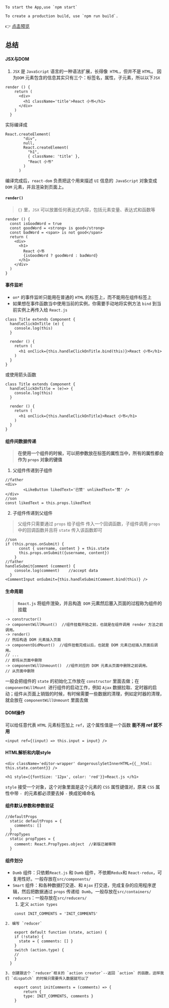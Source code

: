 ```
To start the App,use `npm start`

To create a production build, use `npm run build`.
```
:point_right: [点击预览](http://merihduedu.cn/project/React-Comment/ "点击预览")

## 总结

#### JSX与DOM
1. `JSX` 是 `JavaScript` 语言的一种语法扩展，长得像` HTML`，但并不是 `HTML`。
 因为`DOM` 元素包含的信息其实只有三个：标签名，属性，子元素，所以以下`JSX`
```
render () {
    return (
      <div>
        <h1 className='title'>React 小书</h1>
      </div>
    )
  }
```
实际编译成
```
React.createElement(
        "div",
        null,
        React.createElement(
          "h1",
          { className: 'title' },
          "React 小书"
        )
      )
```
编译完成后，`react-dom` 负责把这个用来描述 `UI` 信息的` JavaScript` 对象变成 `DOM` 元素，并且渲染到页面上。
#### `render()`

> `{}` 里，`JSX` 可以放置任何表达式内容，包括元素变量、表达式和函数等

```
render () {
  const isGoodWord = true
  const goodWord = <strong> is good</strong>
  const badWord = <span> is not good</span>
  return (
    <div>
      <h1>
        React 小书
        {isGoodWord ? goodWord : badWord}
      </h1>
    </div>
  )
}
```
#### 事件监听
- `on*` 的事件监听只能用在普通的 `HTML` 的标签上，而不能用在组件标签上
- 如果想在事件函数当中使用当前的实例，你需要手动地将实例方法 `bind` 到当前实例上再传入给 `React.js`
```
class Title extends Component {
  handleClickOnTitle (e) {
    console.log(this)
  }

  render () {
    return (
      <h1 onClick={this.handleClickOnTitle.bind(this)}>React 小书</h1>
    )
  }
}
```
或使用箭头函数
```
class Title extends Component {
  handleClickOnTitle = (e)=> {
    console.log(this)
  }

  render () {
    return (
      <h1 onClick={this.handleClickOnTitle}>React 小书</h1>
    )
  }
}
```
#### 组件间数据传递
> **在使用一个组件的时候，可以把参数放在标签的属性当中，所有的属性都会作为 `props` 对象的键值**

1. 父组件传递到子组件
```
//father
<div>
        <LikeButton likedText='已赞' unlikedText='赞' />
</div>
//son
const likedText = this.props.likedText
```
2. 子组件传递到父组件
> 父组件只需要通过 `props` 给子组件 传入一个回调函数，子组件调用 `props` 中的回调函数并且将 `state` 传入该函数即可
```
//son
if (this.props.onSubmit) {
      const { username, content } = this.state
      this.props.onSubmit({username, content})
    }
//father
handleSubmitComment (comment) {
    console.log(comment)	//accept data
  }
<CommentInput onSubmit={this.handleSubmitComment.bind(this)} />
```
#### 生命周期
> **`React.js` 将组件渲染，并且构造` DOM` 元素然后塞入页面的过程称为组件的挂载**
```
-> constructor()
-> componentWillMount()  //组件挂载开始之前，也就是在组件调用 render 方法之前调用。
-> render()
// 然后构造 DOM 元素插入页面
-> componentDidMount()  //组件挂载完成以后，也就是 DOM 元素已经插入页面后调用。
// ...
// 即将从页面中删除
-> componentWillUnmount()  //组件对应的 DOM 元素从页面中删除之前调用。
// 从页面中删除
```
一般会把组件的 `state` 的初始化工作放在 `constructor` 里面去做；在 `componentWillMount `进行组件的启动工作，例如 `Ajax` 数据拉取、定时器的启动；组件从页面上销毁的时候，有时候需要一些数据的清理，例如定时器的清理，就会放在 `componentWillUnmount` 里面去做

#### DOM操作
可以给任意代表 `HTML` 元素标签加上 `ref`，这个属性值是一个函数
**能不用 ref 就不用**
```
<input ref={(input) => this.input = input} />
```
#### HTML解析和内联style
```
<div className='editor-wrapper' dangerouslySetInnerHTML={{__html: this.state.content}} />
```
```
<h1 style={{fontSize: '12px', color: 'red'}}>React.js </h1>
```
`style` 接受一个对象，这个对象里面是这个元素的 `CSS` 属性键值对，原来 `CSS` 属性中带 `- `的元素都必须要去掉 `-` 换成驼峰命名
#### 组件默认参数和参数验证
```
//defaultProps
  static defaultProps = {
    comments: []
  }
//PropTypes  
  static propTypes = {
    comment: React.PropTypes.object  //新版已被移除
  }
```
#### 组件划分
- `Dumb` 组件：只依赖`React.js` 和 `Dumb` 组件，不依赖` Redux `和 `React-redux`，可复用性好。一般存放在`src/components/`
- `Smart` 组件：和各种数据打交道、和 `Ajax` 打交道，完成复杂的应用程序逻辑，然后把数据通过 `props` 传递给` Dumb`。一般存放在`src/containers/`
- `reducers`：一般存放在`src/reducers/`
	1. 定义 `action types`
```
	const INIT_COMMENTS = 'INIT_COMMENTS'
```
	2. 编写 `reducer`
```
	export default function (state, action) {
    if (!state) {
      state = { comments: [] }
    }
    switch (action.type) {
    //
    }
  }
```
	3. 创建跟这个 `reducer`相关的 `action creator`--返回 `action` 的函数，这样我们 `dispatch` 的时候只需要传入数据就可以了
```
	export const initComments = (comments) => {
  		return { 
        type: INIT_COMMENTS, comments }
    }
```
